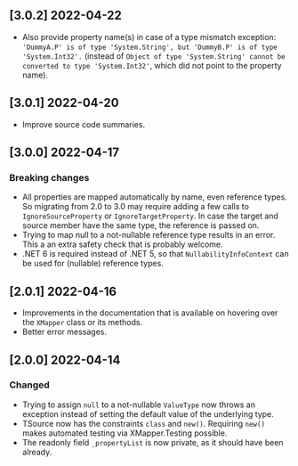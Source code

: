## [3.0.2] 2022-04-22

- Also provide property name(s) in case of a type mismatch exception: `'DummyA.P' is of type 'System.String', but 'DummyB.P' is of type 'System.Int32'.` (instead of `Object of type 'System.String' cannot be converted to type 'System.Int32'`, which did not point to the property name).

## [3.0.1] 2022-04-20

- Improve source code summaries.

## [3.0.0] 2022-04-17

### Breaking changes

- All properties are mapped automatically by name, even reference types. So migrating from 2.0 to 3.0 may require adding a few calls to `IgnoreSourceProperty` or `IgnoreTargetProperty`. In case the target and source member have the same type, the reference is passed on.
- Trying to map null to a not-nullable reference type results in an error. This a an extra safety check that is probably welcome.
- .NET 6 is required instead of .NET 5, so that `NullabilityInfoContext` can be used for (nullable) reference types.

## [2.0.1] 2022-04-16

- Improvements in the documentation that is available on hovering over the `XMapper` class or its methods.
- Better error messages.

## [2.0.0] 2022-04-14

### Changed

- Trying to assign `null` to a not-nullable `ValueType` now throws an exception instead of setting the default value of the underlying type.
- TSource now has the constraints `class` and `new()`. Requiring `new()` makes automated testing via XMapper.Testing possible.
- The readonly field `_propertyList` is now private, as it should have been already.
